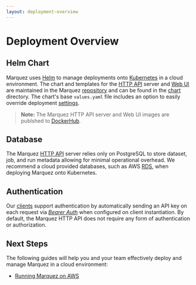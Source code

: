 ```yaml
---
layout: deployment-overview
---
```


# Deployment Overview

## Helm Chart

Marquez uses [Helm](https://helm.sh) to manage deployments onto [Kubernetes](https://kubernetes.io) in a cloud environment. The chart and templates for the [HTTP API](https://github.com/MarquezProject/marquez/tree/main/api) server and [Web UI](https://github.com/MarquezProject/marquez/tree/main/web) are maintained in the Marquez [repository](https://github.com/MarquezProject/marquez) and can be found in the [chart](https://github.com/MarquezProject/marquez/tree/main/chart) directory. The chart's base `values.yaml` file includes an option to easily override deployment [settings](https://github.com/MarquezProject/marquez/tree/main/chart#configuration).

> **Note:** The Marquez HTTP API server and Web UI images are publshed to [DockerHub](https://hub.docker.com/r/marquezproject/marquez).

## Database

The Marquez [HTTP API](https://marquezproject.github.io/marquez/openapi.html) server relies only on PostgreSQL to store dataset, job, and run metadata allowing for minimal operational overhead. We recommend a cloud provided databases, such as AWS [RDS](https://aws.amazon.com/rds/postgresql), when deploying Marquez onto Kubernetes.

## Authentication

Our [clients](https://github.com/MarquezProject/marquez/tree/main/clients) support authentication by automatically sending an API key on each request via [_Bearer Auth_](https://datatracker.ietf.org/doc/html/rfc6750) when configured on client instantiation. By default, the Marquez HTTP API does not require any form of authentication or authorization.

## Next Steps

The following guides will help you and your team effectively deploy and manage Marquez in a cloud environment:

* [Running Marquez on AWS](running-on-aws.html)
